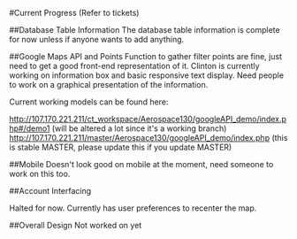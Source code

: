 #Current Progress
(Refer to tickets)

##Database Table Information
The database table information is complete for now unless if anyone wants to add anything.

##Google Maps API and Points
Function to gather filter points are fine, just need to get a good front-end representation of it.  Clinton is currently working on information box and basic responsive text display.
Need people to work on a graphical presentation of the information.

Current working models can be found here:

http://107.170.221.211/ct_workspace/Aerospace130/googleAPI_demo/index.php#/demo1 (will be altered a lot since it's a working branch)
http://107.170.221.211/master/Aerospace130/googleAPI_demo/index.php (this is stable MASTER, please update this if you update MASTER)

##Mobile
Doesn't look good on mobile at the moment, need someone to work on this too.

##Account Interfacing

Halted for now.  Currently has user preferences to recenter the map.

##Overall Design
Not worked on yet